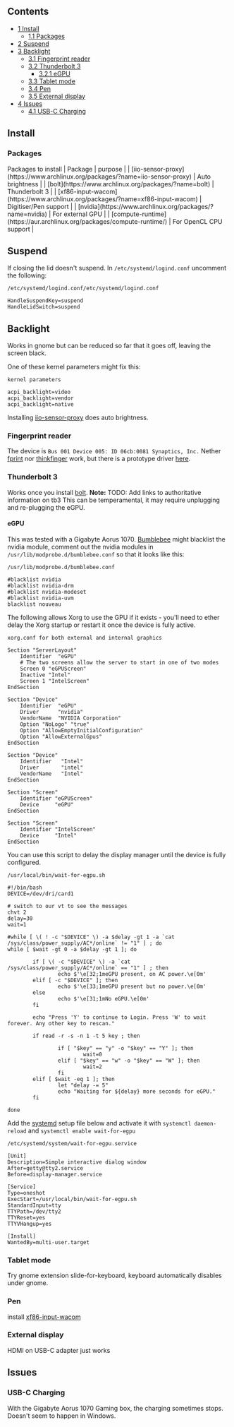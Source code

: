## Contents

*   [1 Install](#Install)
    *   [1.1 Packages](#Packages)
*   [2 Suspend](#Suspend)
*   [3 Backlight](#Backlight)
    *   [3.1 Fingerprint reader](#Fingerprint_reader)
    *   [3.2 Thunderbolt 3](#Thunderbolt_3)
        *   [3.2.1 eGPU](#eGPU)
    *   [3.3 Tablet mode](#Tablet_mode)
    *   [3.4 Pen](#Pen)
    *   [3.5 External display](#External_display)
*   [4 Issues](#Issues)
    *   [4.1 USB-C Charging](#USB-C_Charging)

## Install

### Packages

<caption>Packages to install</caption>
| Package | purpose |
| [iio-sensor-proxy](https://www.archlinux.org/packages/?name=iio-sensor-proxy) | Auto brightness |
| [bolt](https://www.archlinux.org/packages/?name=bolt) | Thunderbolt 3 |
| [xf86-input-wacom](https://www.archlinux.org/packages/?name=xf86-input-wacom) | Digitiser/Pen support |
| [nvidia](https://www.archlinux.org/packages/?name=nvidia) | For external GPU |
| [compute-runtime](https://aur.archlinux.org/packages/compute-runtime/) | For OpenCL CPU support |

## Suspend

If closing the lid doesn't suspend. In `/etc/systemd/logind.conf` uncomment the following:

 `/etc/systemd/logind.conf/etc/systemd/logind.conf` 
```
HandleSuspendKey=suspend
HandleLidSwitch=suspend
```

## Backlight

Works in gnome but can be reduced so far that it goes off, leaving the screen black.

One of these kernel parameters might fix this:

 `kernel parameters` 
```
acpi_backlight=video
acpi_backlight=vendor
acpi_backlight=native
```

Installing [iio-sensor-proxy](https://www.archlinux.org/packages/?name=iio-sensor-proxy) does auto brightness.

### Fingerprint reader

The device is `Bus 001 Device 005: ID 06cb:0081 Synaptics, Inc.` Nether [fprint](https://www.archlinux.org/groups/x86_64/fprint/) nor [thinkfinger](https://www.archlinux.org/packages/?name=thinkfinger) work, but there is a prototype driver [here](https://github.com/nmikhailov/Validity90).

### Thunderbolt 3

Works once you install [bolt](https://www.archlinux.org/packages/?name=bolt).
**Note:** TODO: Add links to authoritative information on tb3
This can be temperamental, it may require unplugging and re-plugging the eGPU.

#### eGPU

This was tested with a Gigabyte Aorus 1070\. [Bumblebee](/index.php/Bumblebee "Bumblebee") might blacklist the nvidia module, comment out the nvidia modules in `/usr/lib/modprobe.d/bumblebee.conf` so that it looks like this:

 `/usr/lib/modprobe.d/bumblebee.conf` 
```
#blacklist nvidia
#blacklist nvidia-drm
#blacklist nvidia-modeset
#blacklist nvidia-uvm
blacklist nouveau
```

The following allows Xorg to use the GPU if it exists - you'll need to ether delay the Xorg startup or restart it once the device is fully active.

 `xorg.conf for both external and internal graphics` 
```
Section "ServerLayout"
    Identifier  "eGPU"
    # The two screens allow the server to start in one of two modes
    Screen 0 "eGPUScreen"
    Inactive "Intel"   
    Screen 1 "IntelScreen"
EndSection

Section "Device"
    Identifier  "eGPU"
    Driver      "nvidia"
    VendorName  "NVIDIA Corporation"
    Option "NoLogo" "true"
    Option "AllowEmptyInitialConfiguration"
    Option "AllowExternalGpus"
EndSection

Section "Device"
    Identifier   "Intel"
    Driver       "intel"
    VendorName   "Intel"
EndSection

Section "Screen"
    Identifier "eGPUScreen"
    Device     "eGPU"
EndSection

Section "Screen"
    Identifier "IntelScreen"
    Device     "Intel"
EndSection

```

You can use this script to delay the display manager until the device is fully configured.

 `/usr/local/bin/wait-for-egpu.sh` 
```
#!/bin/bash
DEVICE=/dev/dri/card1

# switch to our vt to see the messages
chvt 2
delay=30
wait=1

#while [ \( ! -c "$DEVICE" \) -a $delay -gt 1 -a `cat /sys/class/power_supply/AC*/online` != "1" ] ; do
while [ $wait -gt 0 -a $delay -gt 1 ]; do

        if [ \( -c "$DEVICE" \) -a `cat /sys/class/power_supply/AC*/online` == "1" ] ; then
                echo $'\e[32;1meGPU present, on AC power.\e[0m'
        elif [ -c "$DEVICE" ]; then
                echo $'\e[33;1meGPU present but no power.\e[0m'
        else
                echo $'\e[31;1mNo eGPU.\e[0m'
        fi

        echo "Press 'Y' to continue to Login. Press 'W' to wait forever. Any other key to rescan."

        if read -r -s -n 1 -t 5 key ; then

                if [ "$key" == "y" -o "$key" == "Y" ]; then
                        wait=0
                elif [ "$key" == "w" -o "$key" == "W" ]; then
                        wait=2
                fi
        elif [ $wait -eq 1 ]; then
                let "delay -= 5"
                echo "Waiting for ${delay} more seconds for eGPU."
        fi

done
```

Add the [systemd](/index.php/Systemd "Systemd") setup file below and activate it with `systemctl daemon-reload` and `systemctl enable wait-for-egpu`

 `/etc/systemd/system/wait-for-egpu.service` 
```
[Unit]
Description=Simple interactive dialog window
After=getty@tty2.service
Before=display-manager.service

[Service]
Type=oneshot
ExecStart=/usr/local/bin/wait-for-egpu.sh
StandardInput=tty
TTYPath=/dev/tty2
TTYReset=yes
TTYVHangup=yes

[Install]
WantedBy=multi-user.target
```

### Tablet mode

Try gnome extension slide-for-keyboard, keyboard automatically disables under gnome.

### Pen

install [xf86-input-wacom](https://www.archlinux.org/packages/?name=xf86-input-wacom)

### External display

HDMI on USB-C adapter just works

## Issues

### USB-C Charging

With the Gigabyte Aorus 1070 Gaming box, the charging sometimes stops. Doesn't seem to happen in Windows.